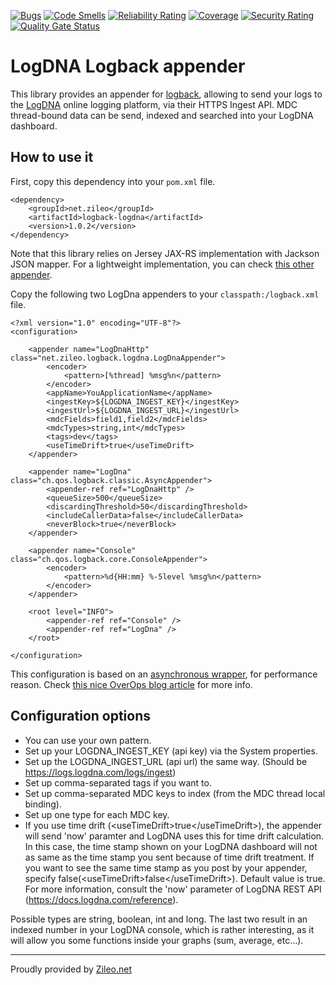 [![Bugs](https://sonarcloud.io/api/project_badges/measure?project=zileo-net_logback-logdna&metric=bugs)](https://sonarcloud.io/dashboard?id=zileo-net_logback-logdna) [![Code Smells](https://sonarcloud.io/api/project_badges/measure?project=zileo-net_logback-logdna&metric=code_smells)](https://sonarcloud.io/dashboard?id=zileo-net_logback-logdna) [![Reliability Rating](https://sonarcloud.io/api/project_badges/measure?project=zileo-net_logback-logdna&metric=reliability_rating)](https://sonarcloud.io/dashboard?id=zileo-net_logback-logdna) [![Coverage](https://sonarcloud.io/api/project_badges/measure?project=zileo-net_logback-logdna&metric=coverage)](https://sonarcloud.io/dashboard?id=zileo-net_logback-logdna) [![Security Rating](https://sonarcloud.io/api/project_badges/measure?project=zileo-net_logback-logdna&metric=security_rating)](https://sonarcloud.io/dashboard?id=zileo-net_logback-logdna) [![Quality Gate Status](https://sonarcloud.io/api/project_badges/measure?project=zileo-net_logback-logdna&metric=alert_status)](https://sonarcloud.io/dashboard?id=zileo-net_logback-logdna)

# LogDNA Logback appender

This library provides an appender for [logback](https://logback.qos.ch), allowing to send your logs to the [LogDNA](https://logdna.com) online logging platform, via their HTTPS Ingest API. MDC thread-bound data can be send, indexed and searched into your LogDNA dashboard.

## How to use it

First, copy this dependency into your `pom.xml` file.

    <dependency>
        <groupId>net.zileo</groupId>
        <artifactId>logback-logdna</artifactId>
        <version>1.0.2</version>
    </dependency>

Note that this library relies on Jersey JAX-RS implementation with Jackson JSON mapper. For a lightweight implementation, you can check [this other appender](https://github.com/robshep/logback-logdna).

Copy the following two LogDna appenders to your `classpath:/logback.xml` file.

    <?xml version="1.0" encoding="UTF-8"?>
    <configuration>
    
        <appender name="LogDnaHttp" class="net.zileo.logback.logdna.LogDnaAppender">
            <encoder>
                <pattern>[%thread] %msg%n</pattern>
            </encoder>
            <appName>YouApplicationName</appName>
            <ingestKey>${LOGDNA_INGEST_KEY}</ingestKey>
            <ingestUrl>${LOGDNA_INGEST_URL}</ingestUrl>
            <mdcFields>field1,field2</mdcFields>
            <mdcTypes>string,int</mdcTypes>
            <tags>dev</tags>
            <useTimeDrift>true</useTimeDrift>
        </appender>
        
        <appender name="LogDna" class="ch.qos.logback.classic.AsyncAppender">
            <appender-ref ref="LogDnaHttp" />
            <queueSize>500</queueSize>
            <discardingThreshold>50</discardingThreshold>
            <includeCallerData>false</includeCallerData>
            <neverBlock>true</neverBlock>
        </appender>
    
        <appender name="Console" class="ch.qos.logback.core.ConsoleAppender">
            <encoder>
                <pattern>%d{HH:mm} %-5level %msg%n</pattern>
            </encoder>
        </appender>
        
        <root level="INFO">
            <appender-ref ref="Console" />
            <appender-ref ref="LogDna" />
        </root>
        
    </configuration>
    
This configuration is based on an [asynchronous wrapper](https://logback.qos.ch/manual/appenders.html#AsyncAppender), for performance reason. Check [this nice OverOps blog article](https://blog.takipi.com/how-to-instantly-improve-your-java-logging-with-7-logback-tweaks/) for more info.
    
## Configuration options

* You can use your own pattern.
* Set up your LOGDNA_INGEST_KEY (api key) via the System properties.
* Set up the LOGDNA_INGEST_URL (api url) the same way. (Should be https://logs.logdna.com/logs/ingest)
* Set up comma-separated tags if you want to.
* Set up comma-separated MDC keys to index (from the MDC thread local binding).
* Set up one type for each MDC key.
* If you use time drift (&lt;useTimeDrift&gt;true&lt;/useTimeDrift&gt;), the appender will send 'now' paramter and LogDNA uses this for time drift calculation. In this case, the time stamp shown on your LogDNA dashboard will not as same as the time stamp you sent because of time drift treatment. If you want to see the same time stamp as you post by your appender, specify false(&lt;useTimeDrift&gt;false&lt;/useTimeDrift&gt;). Default value is true. For more information, consult the 'now' parameter of LogDNA REST API (https://docs.logdna.com/reference).

Possible types are string, boolean, int and long. The last two result in an indexed number in your LogDNA console, which is rather interesting, as it will allow you some functions inside your graphs (sum, average, etc...).

---

Proudly provided by [Zileo.net](https://zileo.net)
